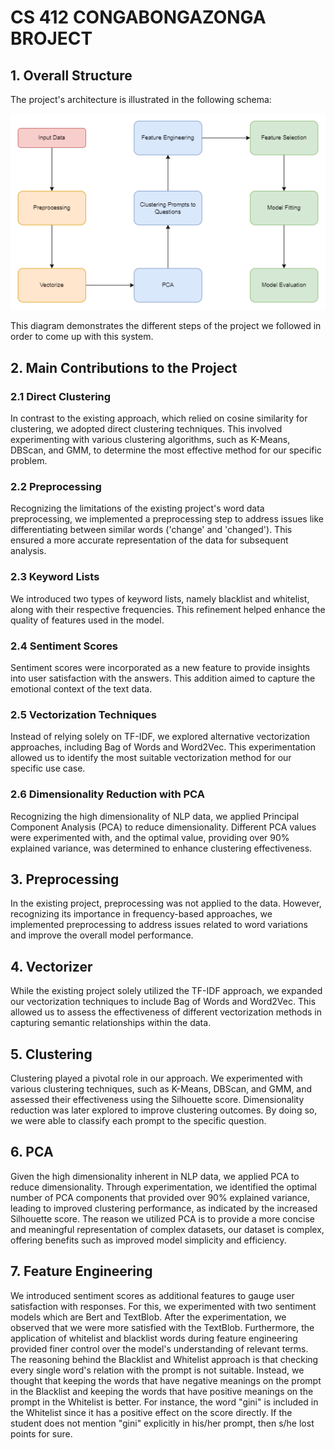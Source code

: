 # CS 412 CONGABONGAZONGA BROJECT

## 1. Overall Structure

The project's architecture is illustrated in the following schema:

![Schema](diagram.drawio.png)

This diagram demonstrates the different steps of the project we followed in order to come up with this system. 

## 2. Main Contributions to the Project

### 2.1 Direct Clustering

In contrast to the existing approach, which relied on cosine similarity for clustering, we adopted direct clustering techniques. This involved experimenting with various clustering algorithms, such as K-Means, DBScan, and GMM, to determine the most effective method for our specific problem.

### 2.2 Preprocessing

Recognizing the limitations of the existing project's word data preprocessing, we implemented a preprocessing step to address issues like differentiating between similar words ('change' and 'changed'). This ensured a more accurate representation of the data for subsequent analysis.

### 2.3 Keyword Lists

We introduced two types of keyword lists, namely blacklist and whitelist, along with their respective frequencies. This refinement helped enhance the quality of features used in the model.

### 2.4 Sentiment Scores

Sentiment scores were incorporated as a new feature to provide insights into user satisfaction with the answers. This addition aimed to capture the emotional context of the text data.

### 2.5 Vectorization Techniques

Instead of relying solely on TF-IDF, we explored alternative vectorization approaches, including Bag of Words and Word2Vec. This experimentation allowed us to identify the most suitable vectorization method for our specific use case.

### 2.6 Dimensionality Reduction with PCA

Recognizing the high dimensionality of NLP data, we applied Principal Component Analysis (PCA) to reduce dimensionality. Different PCA values were experimented with, and the optimal value, providing over 90% explained variance, was determined to enhance clustering effectiveness.

## 3. Preprocessing

In the existing project, preprocessing was not applied to the data. However, recognizing its importance in frequency-based approaches, we implemented preprocessing to address issues related to word variations and improve the overall model performance.

## 4. Vectorizer

While the existing project solely utilized the TF-IDF approach, we expanded our vectorization techniques to include Bag of Words and Word2Vec. This allowed us to assess the effectiveness of different vectorization methods in capturing semantic relationships within the data.

## 5. Clustering

Clustering played a pivotal role in our approach. We experimented with various clustering techniques, such as K-Means, DBScan, and GMM, and assessed their effectiveness using the Silhouette score. Dimensionality reduction was later explored to improve clustering outcomes. By doing so, we were able to classify each prompt to the specific question.

## 6. PCA

Given the high dimensionality inherent in NLP data, we applied PCA to reduce dimensionality. Through experimentation, we identified the optimal number of PCA components that provided over 90% explained variance, leading to improved clustering performance, as indicated by the increased Silhouette score. The reason we utilized PCA is to provide a more concise and meaningful representation of complex datasets, our dataset is complex, offering benefits such as improved model simplicity and efficiency.

## 7. Feature Engineering

We introduced sentiment scores as additional features to gauge user satisfaction with responses. For this, we experimented with two sentiment models which are Bert and TextBlob. After the experimentation, we observed that we were more satisfied with the TextBlob.
Furthermore, the application of whitelist and blacklist words during feature engineering provided finer control over the model's understanding of relevant terms. The reasoning behind the Blacklist and Whitelist approach is that checking every single word's relation with the prompt is not suitable. Instead, we thought that keeping the words that have negative meanings on the prompt in the Blacklist and keeping the words that have positive meanings on the prompt in the Whitelist is better. For instance, the word "gini" is included in the Whitelist since it has a positive effect on the score directly. If the student does not mention "gini" explicitly in his/her prompt, then s/he lost points for sure.

